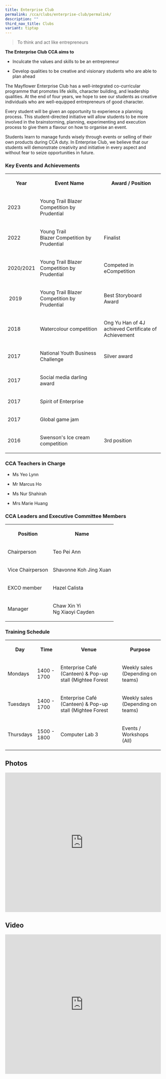 ```yaml
---
title: Enterprise Club
permalink: /cca/clubs/enterprise-club/permalink/
description: ""
third_nav_title: Clubs
variant: tiptap
---
```

<blockquote>
<p>To think and act like entrepreneurs</p>
</blockquote>
<p><strong>The Enterprise Club CCA aims to</strong>
</p>
<ul data-tight="true" class="tight">
<li>
<p>Inculcate the values and skills to be an entrepreneur</p>
</li>
<li>
<p>Develop qualities to be creative and visionary students who are able to
plan ahead</p>
</li>
</ul>
<p>The Mayflower Enterprise Club has a well-integrated co-curricular programme
that promotes life skills, character building, and leadership qualities.
At the end of four years, we hope to see our students as creative individuals
who are well-equipped entrepreneurs of good character.</p>
<p>Every student will be given an opportunity to experience a planning process.
This student-directed initiative will allow students to be more involved
in the brainstorming, planning, experimenting and execution process to
give them a flavour on how to organise an event.</p>
<p>Students learn to manage funds wisely through events or selling of their
own products during CCA duty. In Enterprise Club, we believe that our students
will demonstrate creativity and initiative in every aspect and without
fear to seize opportunities in future.</p>
<h3>Key Events and Achievements</h3>
<table>
<tbody>
<tr>
<th rowspan="1" colspan="1">
<p>Year</p>
</th>
<th rowspan="1" colspan="1">
<p>Event Name</p>
</th>
<th rowspan="1" colspan="1">
<p>Award / Position</p>
</th>
</tr>
<tr>
<td rowspan="1" colspan="1">
<p>2023</p>
</td>
<td rowspan="1" colspan="1">
<p>Young Trail Blazer Competition by Prudential</p>
</td>
<td rowspan="1" colspan="1">
<p></p>
</td>
</tr>
<tr>
<td rowspan="1" colspan="1">
<p>2022</p>
</td>
<td rowspan="1" colspan="1">
<p>Young Trail Blazer&nbsp;Competition by Prudential</p>
</td>
<td rowspan="1" colspan="1">
<p>Finalist&nbsp;</p>
</td>
</tr>
<tr>
<td rowspan="1" colspan="1">
<p>2020/2021</p>
</td>
<td rowspan="1" colspan="1">
<p>Young Trail Blazer Competition by Prudential</p>
</td>
<td rowspan="1" colspan="1">
<p>Competed in eCompetition</p>
</td>
</tr>
<tr>
<td rowspan="1" colspan="1">
<p>&nbsp;2019</p>
</td>
<td rowspan="1" colspan="1">
<p>Young Trail Blazer Competition by Prudential&nbsp;</p>
</td>
<td rowspan="1" colspan="1">
<p>Best Storyboard Award&nbsp;</p>
</td>
</tr>
<tr>
<td rowspan="1" colspan="1">
<p>2018</p>
</td>
<td rowspan="1" colspan="1">
<p>Watercolour competition</p>
</td>
<td rowspan="1" colspan="1">
<p>Ong Yu Han of 4J achieved Certificate of Achievement</p>
</td>
</tr>
<tr>
<td rowspan="1" colspan="1">
<p>2017</p>
</td>
<td rowspan="1" colspan="1">
<p>National Youth Business Challenge</p>
</td>
<td rowspan="1" colspan="1">
<p>Silver award</p>
</td>
</tr>
<tr>
<td rowspan="1" colspan="1">
<p>2017</p>
</td>
<td rowspan="1" colspan="1">
<p>Social media darling award</p>
</td>
<td rowspan="1" colspan="1">
<p></p>
</td>
</tr>
<tr>
<td rowspan="1" colspan="1">
<p>2017</p>
</td>
<td rowspan="1" colspan="1">
<p>Spirit of Enterprise</p>
</td>
<td rowspan="1" colspan="1">
<p>&nbsp;</p>
</td>
</tr>
<tr>
<td rowspan="1" colspan="1">
<p>2017</p>
</td>
<td rowspan="1" colspan="1">
<p>Global game jam</p>
</td>
<td rowspan="1" colspan="1">
<p>&nbsp;</p>
</td>
</tr>
<tr>
<td rowspan="1" colspan="1">
<p>2016</p>
</td>
<td rowspan="1" colspan="1">
<p>Swenson's Ice cream competition</p>
</td>
<td rowspan="1" colspan="1">
<p>3rd&nbsp;position</p>
</td>
</tr>
</tbody>
</table>
<h3>CCA Teachers in Charge</h3>
<ul data-tight="true" class="tight">
<li>
<p>Ms Yeo Lynn</p>
</li>
<li>
<p>Mr Marcus Ho</p>
</li>
<li>
<p>Ms Nur Shahirah</p>
</li>
<li>
<p>Mrs Marie Huang</p>
</li>
</ul>
<h3>CCA Leaders and Executive Committee Members</h3>
<table>
<tbody>
<tr>
<th rowspan="1" colspan="1">
<p>Position</p>
</th>
<th rowspan="1" colspan="1">
<p>Name</p>
</th>
</tr>
<tr>
<td rowspan="1" colspan="1">
<p>Chairperson</p>
</td>
<td rowspan="1" colspan="1">
<p>Teo Pei Ann</p>
</td>
</tr>
<tr>
<td rowspan="1" colspan="1">
<p>Vice Chairperson</p>
</td>
<td rowspan="1" colspan="1">
<p>Shavonne Koh Jing Xuan</p>
</td>
</tr>
<tr>
<td rowspan="1" colspan="1">
<p>EXCO member</p>
</td>
<td rowspan="1" colspan="1">
<p>Hazel Calista</p>
</td>
</tr>
<tr>
<td rowspan="1" colspan="1">
<p>Manager</p>
</td>
<td rowspan="1" colspan="1">
<p>Chaw Xin Yi
<br>Ng Xiaoyi Cayden</p>
</td>
</tr>
</tbody>
</table>
<h3>Training Schedule</h3>
<table>
<tbody>
<tr>
<th rowspan="1" colspan="1">
<p>Day</p>
</th>
<th rowspan="1" colspan="1">
<p>Time</p>
</th>
<th rowspan="1" colspan="1">
<p>Venue</p>
</th>
<th rowspan="1" colspan="1">
<p>Purpose</p>
</th>
</tr>
<tr>
<td rowspan="1" colspan="1">
<p>Mondays</p>
</td>
<td rowspan="1" colspan="1">
<p>1400 - 1700</p>
</td>
<td rowspan="1" colspan="1">
<p>Enterprise Café (Canteen) &amp; Pop-up stall (Mightee Forest</p>
</td>
<td rowspan="1" colspan="1">
<p>Weekly sales
<br>(Depending on teams)</p>
</td>
</tr>
<tr>
<td rowspan="1" colspan="1">
<p>Tuesdays</p>
</td>
<td rowspan="1" colspan="1">
<p>1400 - 1700</p>
</td>
<td rowspan="1" colspan="1">
<p>Enterprise Café
<br>(Canteen) &amp; Pop-up stall (Mightee Forest</p>
</td>
<td rowspan="1" colspan="1">
<p>Weekly sales
<br>(Depending on teams)</p>
</td>
</tr>
<tr>
<td rowspan="1" colspan="1">
<p>Thursdays</p>
</td>
<td rowspan="1" colspan="1">
<p>1500 - 1800</p>
</td>
<td rowspan="1" colspan="1">
<p>Computer Lab 3</p>
</td>
<td rowspan="1" colspan="1">
<p>Events / Workshops (All)</p>
</td>
</tr>
</tbody>
</table>
<h2>Photos</h2>
<div class="iframe-wrapper">
<iframe height="450" width="100%" allowfullscreen="true" frameborder="0" src="https://docs.google.com/presentation/d/e/2PACX-1vR9lDsXnkG7eP_eoYi69BamPgNTg2GQ_ZMxcdoYDlbikHlSfyTiXTg_3pqtDoGqiDL2nQ-QbzV9qOsO/embed?start=true&amp;loop=true&amp;delayms=3000"></iframe>
</div>
<h2>Video</h2>
<div class="iframe-wrapper">
<iframe height="450" width="100%" allowfullscreen="true" frameborder="0" src="https://www.youtube.com/embed/HtMZBYV2DeM?si=qnHIwpBpB_ml9Nat"></iframe>
</div>
<p></p>
